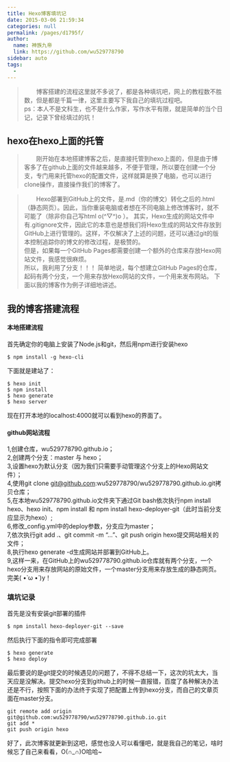 ```yaml
---
title: Hexo博客填坑记
date: 2015-03-06 21:59:34
categories: null
permalink: /pages/d1795f/
author: 
  name: 神族九帝
  link: https://github.com/wu529778790
sidebar: auto
tags: 
  - 
---
```

>　　博客搭建的流程这里就不多说了，都是各种填坑吧，网上的教程数不胜数，但是都是千篇一律，这里主要写下我自己的填坑过程吧。  
ps：本人不是文科生，也不是什么作家，写作水平有限，就是简单的当个日记，记录下曾经填过的坑！
<!-- more -->


## hexo在hexo上面的托管
>　　刚开始在本地搭建博客之后，是直接托管到hexo上面的，但是由于博客多了在github上面的文件越来越多，不便于管理，所以要在创建一个分支，专门用来托管hexo的配置文件，这样就算是换了电脑，也可以进行clone操作，直接操作我们的博客了。  

>　　Hexo部署到GitHub上的文件，是.md（你的博文）转化之后的.html（静态网页）。因此，当你重装电脑或者想在不同电脑上修改博客时，就不可能了（除非你自己写html o(^▽^)o ）。
其实，Hexo生成的网站文件中有.gitignore文件，因此它的本意也是想我们将Hexo生成的网站文件存放到GitHub上进行管理的。这样，不仅解决了上述的问题，还可以通过git的版本控制追踪你的博文的修改过程，是极赞的。　　　　　  
但是，如果每一个GitHub Pages都需要创建一个额外的仓库来存放Hexo网站文件，我感觉很麻烦。  
所以，我利用了分支！！！
简单地说，每个想建立GitHub Pages的仓库，起码有两个分支，一个用来存放Hexo网站的文件，一个用来发布网站。
下面以我的博客作为例子详细地讲述。


## 我的博客搭建流程
#### 本地搭建流程
首先确定你的电脑上安装了Node.js和git，然后用npm进行安装hexo

	$ npm install -g hexo-cli

下面就是建站了：

	$ hexo init
	$ npm install
	$ hexo generate
	$ hexo server

现在打开本地的localhost:4000就可以看到hexo的界面了。
####  github网站流程 
1,创建仓库，wu529778790.github.io；  
2,创建两个分支：master 与 hexo；  
3,设置hexo为默认分支（因为我们只需要手动管理这个分支上的Hexo网站文件）；  
4,使用git clone git@github.com:wu529778790/wu529778790.github.io.git拷贝仓库；  
5,在本地wu529778790.github.io文件夹下通过Git bash依次执行npm install hexo、hexo init、npm install 和 npm install hexo-deployer-git（此时当前分支应显示为hexo）;  
6,修改_config.yml中的deploy参数，分支应为master；  
7,依次执行git add .、git commit -m “…”、git push origin hexo提交网站相关的文件；  
8,执行hexo generate -d生成网站并部署到GitHub上。  
9,这样一来，在GitHub上的wu529778790.github.io仓库就有两个分支，一个hexo分支用来存放网站的原始文件，一个master分支用来存放生成的静态网页。完美( •̀ ω •́ )y！
###  填坑记录
首先是没有安装git部署的插件

	$ npm install hexo-deployer-git --save
然后执行下面的指令即可完成部署

	$ hexo generate
	$ hexo deploy
最后要说的是git提交的时候遇见的问题了，不得不总结一下，这次的坑太大，当天应是没解决。提交hexo分支到github上的时候一直报错，百度了各种解决办法还是不行，按照下面的办法终于实现了把配置上传到hexo分支，而自己的文章页面在master分支。

	git remote add origin git@github.com:wu529778790/wu529778790.github.io.git
	git add *
	git push origin hexo

好了，此次博客就更新到这吧，感觉也没人可以看懂吧，就是我自己的笔记，啥时候忘了自己来看看，O(∩_∩)O哈哈~





